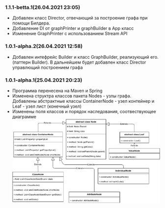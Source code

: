 ### 1.1.1-betta.1(26.04.2021 23:05)
+ Добавлен класс Director, отвечающий за построение графа при помощи Билдера.
+ Добавление DI от graphPrinter и graphBuilder в App класс
+ Изменение GraphPrinter с использованием Stream API 

### 1.0.1-alpha.2(26.04.2021 12:58)
+ Добавлен интефрейс Builder и класс GraphBuilder, реализующий его. (паттерн Builder).
В дальнейшем будет добавлен класс Director управлющий построением графа


### 1.0.1-alpha.1(25.04.2021 20:23)
+ Программа перенесена на Maven и Spring
+ Изменена структра классов пакета Nodes - узлы графа.  
  Добавлены абстрактные классы ContainerNode - узел контейнер
  и Leaf - узел лист (конечный узел)
+ Изменены поля классов и порядок наследования, соотвествующее диаграмме  
![диаграмма измнений](https://github.com/progerSapog/Software-design-patterns-2-course-2-semestr/blob/main/%D0%9E%D1%84%D0%BE%D1%80%D0%BC%D0%BB%D0%B5%D0%BD%D0%B8%D0%B5/LW2/nodesChange.png)